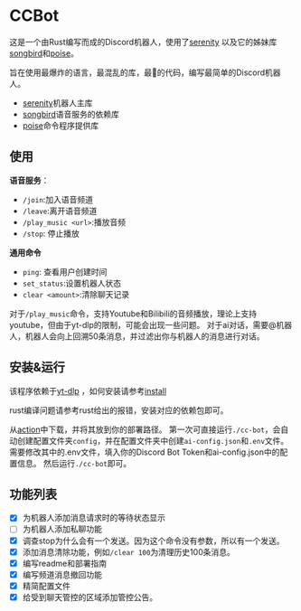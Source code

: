 # CCBot

这是一个由Rust编写而成的Discord机器人，使用了[serenity](https://github.com/serenity-rs/serenity)
以及它的姊妹库[songbird](https://github.com/serenity-rs/songbird)和[poise](https://github.com/serenity-rs/poise)。

旨在使用最爆炸的语言，最混乱的库，最💩的代码，编写最简单的Discord机器人。

- [serenity](https://github.com/serenity-rs/serenity)机器人主库
- [songbird](https://github.com/serenity-rs/songbird)语音服务的依赖库
- [poise](https://github.com/serenity-rs/poise)命令程序提供库

## 使用

**语音服务**：

- `/join`:加入语音频道
- `/leave`:离开语音频道
- `/play_music <url>`:播放音频
- `/stop`: 停止播放

**通用命令**

- `ping`: 查看用户创建时间
- `set_status`:设置机器人状态
- `clear <amount>`:清除<amount>聊天记录

对于`/play_music`命令，支持Youtube和Bilibili的音频播放，理论上支持youtube，但由于yt-dlp的限制，可能会出现一些问题。
对于ai对话，需要@机器人，机器人会向上回溯50条消息，并过滤出你与机器人的消息进行对话。

## 安装&运行

该程序依赖于[yt-dlp](https://github.com/yt-dlp/yt-dlp)
，如何安装请参考[install](https://github.com/yt-dlp/yt-dlp?tab=readme-ov-file#installation)

rust编译问题请参考rust给出的报错，安装对应的依赖包即可。

从[action](https://github.com/ChengCY-2254/discord_hub_bot/actions)中下载，并将其放到你的部署路径。
第一次可直接运行`./cc-bot`，会自动创建配置文件夹`config`，并在配置文件夹中创建`ai-config.json`和`.env`文件。
需要修改其中的.env文件，填入你的Discord Bot Token和ai-config.json中的配置信息。
然后运行`./cc-bot`即可。

## 功能列表

- [x] 为机器人添加消息请求时的等待状态显示  
- [ ] 为机器人添加私聊功能  
- [x] 调查stop为什么会有一个发送。因为这个命令没有参数，所以有一个发送。  
- [x] 添加消息清除功能，例如`/clear 100`为清理历史100条消息。  
- [x] 编写readme和部署指南  
- [x] 编写频道消息撤回功能
- [x] 精简配置文件
- [x] 给受到聊天管控的区域添加管控公告。